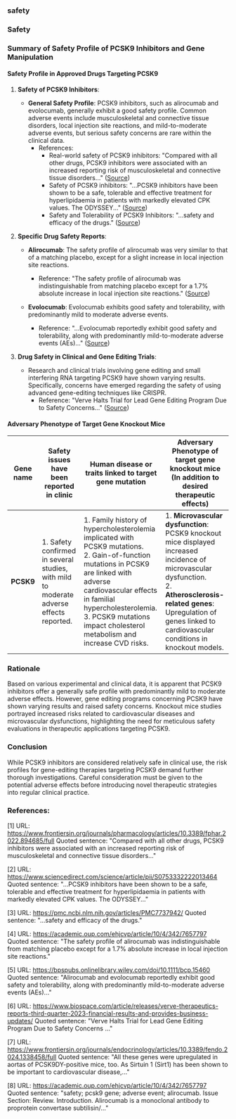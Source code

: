 ### safety
### Safety
### Summary of Safety Profile of PCSK9 Inhibitors and Gene Manipulation

#### Safety Profile in Approved Drugs Targeting PCSK9

1. **Safety of PCSK9 Inhibitors**:
   - **General Safety Profile**: PCSK9 inhibitors, such as alirocumab and evolocumab, generally exhibit a good safety profile. Common adverse events include musculoskeletal and connective tissue disorders, local injection site reactions, and mild-to-moderate adverse events, but serious safety concerns are rare within the clinical data.
     - References:
       - Real-world safety of PCSK9 inhibitors: "Compared with all other drugs, PCSK9 inhibitors were associated with an increased reporting risk of musculoskeletal and connective tissue disorders..." ([Source](https://www.frontiersin.org/journals/pharmacology/articles/10.3389/fphar.2022.894685/full))
       - Safety of PCSK9 inhibitors: "...PCSK9 inhibitors have been shown to be a safe, tolerable and effective treatment for hyperlipidaemia in patients with markedly elevated CPK values. The ODYSSEY..." ([Source](https://www.sciencedirect.com/science/article/pii/S0753332222013464))
       - Safety and Tolerability of PCSK9 Inhibitors: "...safety and efficacy of the drugs." ([Source](https://pmc.ncbi.nlm.nih.gov/articles/PMC7737942/))

2. **Specific Drug Safety Reports**:
   - **Alirocumab**: The safety profile of alirocumab was very similar to that of a matching placebo, except for a slight increase in local injection site reactions.
     - Reference: "The safety profile of alirocumab was indistinguishable from matching placebo except for a 1.7% absolute increase in local injection site reactions." ([Source](https://academic.oup.com/ehjcvp/article/10/4/342/7657797))

   - **Evolocumab**: Evolocumab exhibits good safety and tolerability, with predominantly mild to moderate adverse events.
     - Reference: "...Evolocumab reportedly exhibit good safety and tolerability, along with predominantly mild-to-moderate adverse events (AEs)..." ([Source](https://bpspubs.onlinelibrary.wiley.com/doi/10.1111/bcp.15460))

3. **Drug Safety in Clinical and Gene Editing Trials**:
   - Research and clinical trials involving gene editing and small interfering RNA targeting PCSK9 have shown varying results. Specifically, concerns have emerged regarding the safety of using advanced gene-editing techniques like CRISPR.
     - Reference: "Verve Halts Trial for Lead Gene Editing Program Due to Safety Concerns..." ([Source](https://www.biospace.com/article/releases/verve-therapeutics-reports-third-quarter-2023-financial-results-and-provides-business-updates/))

#### Adversary Phenotype of Target Gene Knockout Mice

| Gene name | Safety issues have been reported in clinic | Human disease or traits linked to target gene mutation | Adversary Phenotype of target gene knockout mice (In addition to desired therapeutic effects) |
|-----------|-------------------------------------------|-------------------------------------------------------|-----------------------------------------------------------------------------------------------|
| **PCSK9** | 1. Safety confirmed in several studies, with mild to moderate adverse effects reported.                                                                                                                                                      | 1. Family history of hypercholesterolemia implicated with PCSK9 mutations.<br>2. Gain-of-function mutations in PCSK9 are linked with adverse cardiovascular effects in familial hypercholesterolemia.<br>3. PCSK9 mutations impact cholesterol metabolism and increase CVD risks. | 1. **Microvascular dysfunction**: PCSK9 knockout mice displayed increased incidence of microvascular dysfunction.<br>2. **Atherosclerosis-related genes**: Upregulation of genes linked to cardiovascular conditions in knockout models. |

### Rationale
Based on various experimental and clinical data, it is apparent that PCSK9 inhibitors offer a generally safe profile with predominantly mild to moderate adverse effects. However, gene editing programs concerning PCSK9 have shown varying results and raised safety concerns. Knockout mice studies portrayed increased risks related to cardiovascular diseases and microvascular dysfunctions, highlighting the need for meticulous safety evaluations in therapeutic applications targeting PCSK9.
 
### Conclusion
While PCSK9 inhibitors are considered relatively safe in clinical use, the risk profiles for gene-editing therapies targeting PCSK9 demand further thorough investigations. Careful consideration must be given to the potential adverse effects before introducing novel therapeutic strategies into regular clinical practice.

### References:
[1] URL: https://www.frontiersin.org/journals/pharmacology/articles/10.3389/fphar.2022.894685/full
   Quoted sentence: "Compared with all other drugs, PCSK9 inhibitors were associated with an increased reporting risk of musculoskeletal and connective tissue disorders..."

[2] URL: https://www.sciencedirect.com/science/article/pii/S0753332222013464
   Quoted sentence: "...PCSK9 inhibitors have been shown to be a safe, tolerable and effective treatment for hyperlipidaemia in patients with markedly elevated CPK values. The ODYSSEY..."

[3] URL: https://pmc.ncbi.nlm.nih.gov/articles/PMC7737942/
   Quoted sentence: "...safety and efficacy of the drugs."

[4] URL: https://academic.oup.com/ehjcvp/article/10/4/342/7657797
   Quoted sentence: "The safety profile of alirocumab was indistinguishable from matching placebo except for a 1.7% absolute increase in local injection site reactions."

[5] URL: https://bpspubs.onlinelibrary.wiley.com/doi/10.1111/bcp.15460
   Quoted sentence: "Alirocumab and evolocumab reportedly exhibit good safety and tolerability, along with predominantly mild-to-moderate adverse events (AEs)..."

[6] URL: https://www.biospace.com/article/releases/verve-therapeutics-reports-third-quarter-2023-financial-results-and-provides-business-updates/
   Quoted sentence: "Verve Halts Trial for Lead Gene Editing Program Due to Safety Concerns ..."

[7] URL: https://www.frontiersin.org/journals/endocrinology/articles/10.3389/fendo.2024.1338458/full
   Quoted sentence: "All these genes were upregulated in aortas of PCSK9DY-positive mice, too. As Sirtuin 1 (Sirt1) has been shown to be important to cardiovascular disease,..."

[8] URL: https://academic.oup.com/ehjcvp/article/10/4/342/7657797
   Quoted sentence: "safety; pcsk9 gene; adverse event; alirocumab. Issue Section: Review. Introduction. Alirocumab is a monoclonal antibody to proprotein convertase subtilisin/..."
